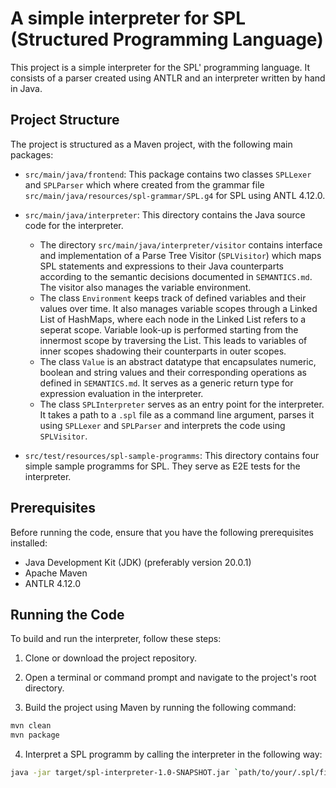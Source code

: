 # A simple interpreter for SPL (Structured Programming Language)

This project is a simple interpreter for the SPL' programming language. It consists of a parser created using ANTLR and an interpreter written by hand in Java.

## Project Structure

The project is structured as a Maven project, with the following main packages:

- `src/main/java/frontend`: This package contains two classes `SPLLexer` and `SPLParser` which where created from the grammar file `src/main/java/resources/spl-grammar/SPL.g4` for SPL using ANTL 4.12.0.

- `src/main/java/interpreter`: This directory contains the Java source code for the interpreter.
    * The directory `src/main/java/interpreter/visitor` contains interface and implementation of a Parse Tree Visitor (`SPLVisitor`) which maps SPL statements and expressions to their Java counterparts according to the semantic decisions documented in `SEMANTICS.md`. The visitor also manages the variable environment.
    * The class `Environment` keeps track of defined variables and their values over time. It also manages variable scopes through a Linked List of HashMaps, where each node in the Linked List refers to a seperat scope. Variable look-up is performed starting from the innermost scope by traversing the List. This leads to variables of inner scopes shadowing their counterparts in outer scopes.
    * The class `Value` is an abstract datatype that encapsulates numeric, boolean and string values and their corresponding operations as defined in `SEMANTICS.md`. It serves as a generic return type for expression evaluation in the interpreter.
    * The class `SPLInterpreter` serves as an entry point for the interpreter. It takes a path to a `.spl` file as a command line argument, parses it using `SPLLexer` and `SPLParser` and interprets the code using `SPLVisitor`.

- `src/test/resources/spl-sample-programms`: This directory contains four simple sample programms for SPL. They serve as E2E tests for the interpreter.
    

## Prerequisites

Before running the code, ensure that you have the following prerequisites installed:

- Java Development Kit (JDK) (preferably version 20.0.1)
- Apache Maven
- ANTLR 4.12.0

## Running the Code

To build and run the interpreter, follow these steps:

1. Clone or download the project repository.

2. Open a terminal or command prompt and navigate to the project's root directory.

3. Build the project using Maven by running the following command:
```bash
mvn clean
mvn package
```
4. Interpret a SPL programm by calling the interpreter in the following way:
```bash
java -jar target/spl-interpreter-1.0-SNAPSHOT.jar `path/to/your/.spl/file`
```

